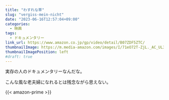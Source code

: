 ```yaml
---
title: "わすれな草"
slug: "vergiss-mein-nicht"
date: "2023-06-16T12:57:04+09:00"
categories:
  - 映画
tags:
  - ドキュメンタリー
link_url: https://www.amazon.co.jp/gp/video/detail/B07ZDF5ZTC/
thumbnailImage: https://m.media-amazon.com/images/I/71eO72T-ZjL._AC_UL320_.jpg
thumbnailImagePosition: left
#draft: true
---
```

実存の人のドキュメンタリーなんだな。
<!--more-->
こんな風な老夫婦になれるとは残念ながら思えない。

{{< amazon-prime >}}
